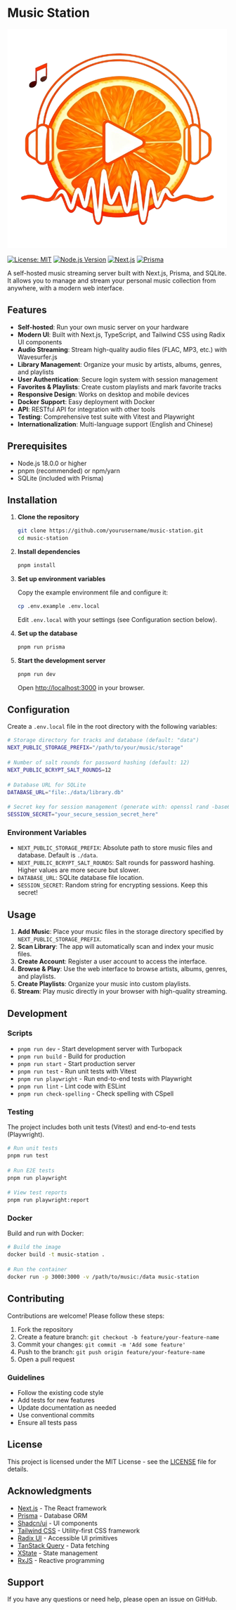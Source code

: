 # Music Station

![Logo](./public/images/icon.png)

[![License: MIT](https://img.shields.io/badge/License-MIT-yellow.svg)](https://opensource.org/licenses/MIT)
[![Node.js Version](https://img.shields.io/badge/node-%3E%3D18.0.0-brightgreen)](https://nodejs.org/)
[![Next.js](https://img.shields.io/badge/Next.js-14+-black)](https://nextjs.org/)
[![Prisma](https://img.shields.io/badge/Prisma-6+-blue)](https://www.prisma.io/)

A self-hosted music streaming server built with Next.js, Prisma, and SQLite. It allows you to manage and stream your personal music collection from anywhere, with a modern web interface.

## Features

- **Self-hosted**: Run your own music server on your hardware
- **Modern UI**: Built with Next.js, TypeScript, and Tailwind CSS using Radix UI components
- **Audio Streaming**: Stream high-quality audio files (FLAC, MP3, etc.) with Wavesurfer.js
- **Library Management**: Organize your music by artists, albums, genres, and playlists
- **User Authentication**: Secure login system with session management
- **Favorites & Playlists**: Create custom playlists and mark favorite tracks
- **Responsive Design**: Works on desktop and mobile devices
- **Docker Support**: Easy deployment with Docker
- **API**: RESTful API for integration with other tools
- **Testing**: Comprehensive test suite with Vitest and Playwright
- **Internationalization**: Multi-language support (English and Chinese)

## Prerequisites

- Node.js 18.0.0 or higher
- pnpm (recommended) or npm/yarn
- SQLite (included with Prisma)

## Installation

1. **Clone the repository**
   ```bash
   git clone https://github.com/yourusername/music-station.git
   cd music-station
   ```

2. **Install dependencies**
   ```bash
   pnpm install
   ```

3. **Set up environment variables**

   Copy the example environment file and configure it:
   ```bash
   cp .env.example .env.local
   ```

   Edit `.env.local` with your settings (see Configuration section below).

4. **Set up the database**
   ```bash
   pnpm run prisma
   ```

5. **Start the development server**
   ```bash
   pnpm run dev
   ```

   Open [http://localhost:3000](http://localhost:3000) in your browser.

## Configuration

Create a `.env.local` file in the root directory with the following variables:

```bash
# Storage directory for tracks and database (default: "data")
NEXT_PUBLIC_STORAGE_PREFIX="/path/to/your/music/storage"

# Number of salt rounds for password hashing (default: 12)
NEXT_PUBLIC_BCRYPT_SALT_ROUNDS=12

# Database URL for SQLite
DATABASE_URL="file:./data/library.db"

# Secret key for session management (generate with: openssl rand -base64 32)
SESSION_SECRET="your_secure_session_secret_here"
```

### Environment Variables

- `NEXT_PUBLIC_STORAGE_PREFIX`: Absolute path to store music files and database. Default is `./data`.
- `NEXT_PUBLIC_BCRYPT_SALT_ROUNDS`: Salt rounds for password hashing. Higher values are more secure but slower.
- `DATABASE_URL`: SQLite database file location.
- `SESSION_SECRET`: Random string for encrypting sessions. Keep this secret!

## Usage

1. **Add Music**: Place your music files in the storage directory specified by `NEXT_PUBLIC_STORAGE_PREFIX`.
2. **Scan Library**: The app will automatically scan and index your music files.
3. **Create Account**: Register a user account to access the interface.
4. **Browse & Play**: Use the web interface to browse artists, albums, genres, and playlists.
5. **Create Playlists**: Organize your music into custom playlists.
6. **Stream**: Play music directly in your browser with high-quality streaming.

## Development

### Scripts

- `pnpm run dev` - Start development server with Turbopack
- `pnpm run build` - Build for production
- `pnpm run start` - Start production server
- `pnpm run test` - Run unit tests with Vitest
- `pnpm run playwright` - Run end-to-end tests with Playwright
- `pnpm run lint` - Lint code with ESLint
- `pnpm run check-spelling` - Check spelling with CSpell

### Testing

The project includes both unit tests (Vitest) and end-to-end tests (Playwright).

```bash
# Run unit tests
pnpm run test

# Run E2E tests
pnpm run playwright

# View test reports
pnpm run playwright:report
```

### Docker

Build and run with Docker:

```bash
# Build the image
docker build -t music-station .

# Run the container
docker run -p 3000:3000 -v /path/to/music:/data music-station
```

## Contributing

Contributions are welcome! Please follow these steps:

1. Fork the repository
2. Create a feature branch: `git checkout -b feature/your-feature-name`
3. Commit your changes: `git commit -m 'Add some feature'`
4. Push to the branch: `git push origin feature/your-feature-name`
5. Open a pull request

### Guidelines

- Follow the existing code style
- Add tests for new features
- Update documentation as needed
- Use conventional commits
- Ensure all tests pass

## License

This project is licensed under the MIT License - see the [LICENSE](LICENSE) file for details.

## Acknowledgments

- [Next.js](https://nextjs.org/) - The React framework
- [Prisma](https://www.prisma.io/) - Database ORM
- [Shadcn/ui](https://ui.shadcn.com/) - UI components
- [Tailwind CSS](https://tailwindcss.com/) - Utility-first CSS framework
- [Radix UI](https://www.radix-ui.com/) - Accessible UI primitives
- [TanStack Query](https://tanstack.com/query/) - Data fetching
- [XState](https://xstate.js.org/) - State management
- [RxJS](https://rxjs.dev/) - Reactive programming

## Support

If you have any questions or need help, please open an issue on GitHub.
